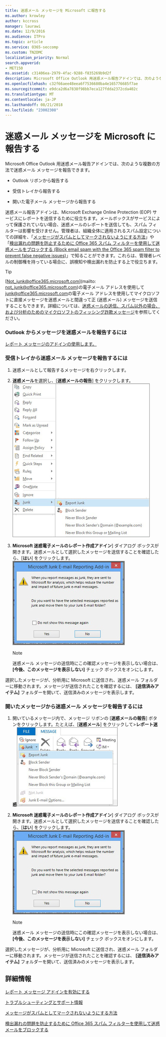 ```yaml
---
title: 迷惑メール メッセージを Microsoft に報告する
ms.author: krowley
author: kccross
manager: laurawi
ms.date: 12/9/2016
ms.audience: ITPro
ms.topic: article
ms.service: O365-seccomp
ms.custom: TN2DMC
localization_priority: Normal
search.appverid:
- MET150
ms.assetid: c31406ea-2979-4fac-9288-f835269b9d2f
description: Microsoft Office Outlook 用迷惑メール報告アドインでは、次のような複数の方法で迷惑メール メッセージを報告できます。
ms.openlocfilehash: c32f66aee48eea6f7536680ba4e165776685f7ae
ms.sourcegitcommit: e9dca2d6a7838f98bb7eca127fdda2372cda402c
ms.translationtype: MT
ms.contentlocale: ja-JP
ms.lasthandoff: 08/21/2018
ms.locfileid: "23002308"
---
```

# <a name="report-junk-email-messages-to-microsoft"></a>迷惑メール メッセージを Microsoft に報告する

Microsoft Office Outlook 用迷惑メール報告アドインでは、次のような複数の方法で迷惑メール メッセージを報告できます。
  
- Outlook リボンから報告する
    
- 受信トレイから報告する
    
- 開いた電子メール メッセージから報告する
    
迷惑メール報告アドインは、Microsoft Exchange Online Protection (EOP) サービスにレポートを送信するために役立ちます。メールボックスがサービスによって保護されていない場合、迷惑メールのレポートを送信しても、スパム フィルターは影響を受けません。管理者は、組織全体に適用されるスパム設定についての詳細を、「[メッセージがスパムとしてマークされないようにする方法](https://go.microsoft.com/fwlink/p/?LinkId=534224)」や「[検出漏れの問題を防止するために Office 365 スパム フィルターを使用して迷惑メールをブロックする (Block email spam with the Office 365 spam filter to prevent false negative issues)](https://go.microsoft.com/fwlink/p/?LinkId=534225)」で知ることができます。これらは、管理者レベルの制御権を持っている場合に、誤検知や検出漏れを防止する上で役立ちます。
  
> [!TIP]
> [Not_junk@office365.microsoft.com](mailto: not_junk@office365.microsoft.com)の電子メール アドレスを使用して[junk@office365.microsoft.com](mailto:junk@office365.microsoft.com)の電子メール アドレスを使用してマイクロソフトに直接メッセージを迷惑メールと間違って正 (迷惑メール) メッセージを送信することもできます。詳細については、[迷惑メールの送信、スパム以外の場合、および分析のためのマイクロソフトのフィッシング詐欺メッセージ](submit-spam-non-spam-and-phishing-scam-messages-to-microsoft-for-analysis.md)を参照してください。 
  
### <a name="to-report-junk-email-messages-from-outlook"></a>Outlook からメッセージを迷惑メールを報告するには

[レポート メッセージのアドインの使用します。](https://support.office.com/article/b5caa9f1-cdf3-4443-af8c-ff724ea719d2) 
  
### <a name="to-report-junk-email-messages-from-your-inbox"></a>受信トレイから迷惑メール メッセージを報告するには

1. 迷惑メールとして報告するメッセージを右クリックします。
    
2. **迷惑メール**を選択し、[**迷惑メールの報告**] をクリックします。 ![、受信トレイから迷惑メールを報告します。](media/EOP-Outlook-Junk-Reporting-Tool-3.jpg)
  
3. **Microsoft 迷惑電子メールのレポート作成アドイン**] ダイアログ ボックスが開きます。迷惑メールとして選択したメッセージを送信することを確認したら、[**はい**] をクリックします。 ![迷惑メールとしてレポートを確認します。](media/EOP-Outlook-Junk-Reporting-Tool-2.jpg)
  
    > [!NOTE]
    > 迷惑メール メッセージの送信時にこの確認メッセージを表示しない場合は、 **[今後、このメッセージを表示しない]** チェック ボックスをオンにします。 
  
選択したメッセージが、分析用に Microsoft に送信され、迷惑メール フォルダーに移動されます。メッセージが送信されたことを確認するには、 **[送信済みアイテム]** フォルダーを開いて、送信済みのメッセージを表示します。 
  
### <a name="to-report-a-junk-email-message-from-within-an-opened-message"></a>開いたメッセージから迷惑メール メッセージを報告するには

1. 開いているメッセージ内で、メッセージ リボンの [**迷惑メールの報告**] ボタンをクリックします。たとえば、[**迷惑メール**] をクリックして\>**レポート迷惑**![メッセージ内からの迷惑メールを報告します。](media/EOP-Outlook-Junk-Reporting-Tool-4.jpg)
  
2. **Microsoft 迷惑電子メールのレポート作成アドイン**] ダイアログ ボックスが開きます。迷惑メールとして選択したメッセージを送信することを確認したら、[**はい**] をクリックします。 ![迷惑メールとしてレポートを確認します。](media/EOP-Outlook-Junk-Reporting-Tool-2.jpg)
  
    > [!NOTE]
    > 迷惑メール メッセージの送信時にこの確認メッセージを表示しない場合は、 **[今後、このメッセージを表示しない]** チェック ボックスをオンにします。 
  
選択したメッセージが、分析用に Microsoft に送信され、迷惑メール フォルダーに移動されます。メッセージが送信されたことを確認するには、 **[送信済みアイテム]** フォルダーを開いて、送信済みのメッセージを表示します。 
  
## <a name="for-more-information"></a>詳細情報

[レポート メッセージ アドインを有効にする](https://support.office.com/article/4250c4bc-6102-420b-9e0a-a95064837676)
  
[トラブルシューティングとサポート情報](troubleshooting-and-support-information.md)
  
[メッセージがスパムとしてマークされないようにする方法](https://go.microsoft.com/fwlink/p/?LinkId=534224)
  
[検出漏れの問題を防止するために Office 365 スパム フィルターを使用して迷惑メールをブロックする](https://go.microsoft.com/fwlink/p/?LinkId=534225)
  

